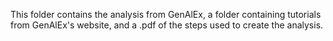 This folder contains the analysis from GenAlEx, a folder containing tutorials from GenAlEx's website, and a .pdf of the steps used to create the analysis.
